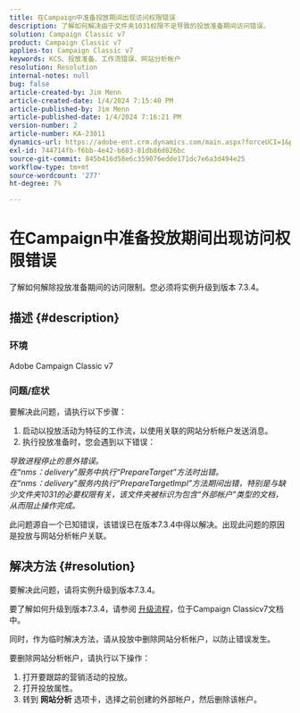 ```yaml
---
title: 在Campaign中准备投放期间出现访问权限错误
description: 了解如何解决由于文件夹1031权限不足导致的投放准备期间访问错误。
solution: Campaign Classic v7
product: Campaign Classic v7
applies-to: Campaign Classic v7
keywords: KCS、投放准备、工作流错误、网站分析帐户
resolution: Resolution
internal-notes: null
bug: false
article-created-by: Jim Menn
article-created-date: 1/4/2024 7:15:40 PM
article-published-by: Jim Menn
article-published-date: 1/4/2024 7:16:21 PM
version-number: 2
article-number: KA-23011
dynamics-url: https://adobe-ent.crm.dynamics.com/main.aspx?forceUCI=1&pagetype=entityrecord&etn=knowledgearticle&id=280c24a5-35ab-ee11-be37-6045bd006268
exl-id: 744714fb-f6bb-4e42-b683-81db86d826bc
source-git-commit: 845b416d58e6c359076edde171dc7e6a3d494e25
workflow-type: tm+mt
source-wordcount: '277'
ht-degree: 7%

---
```


# 在Campaign中准备投放期间出现访问权限错误


了解如何解除投放准备期间的访问限制。您必须将实例升级到版本 7.3.4。

## 描述 {#description}


### 环境

Adobe Campaign Classic v7

### 问题/症状

要解决此问题，请执行以下步骤：

1. 启动以投放活动为特征的工作流，以使用关联的网站分析帐户发送消息。
2. 执行投放准备时，您会遇到以下错误：


*导致进程停止的意外错误。
<br>在“nms：delivery”服务中执行“PrepareTarget”方法时出错。 
<br>在“nms：delivery”服务内执行“PrepareTargetImpl”方法期间出错，特别是与缺少文件夹1031的必要权限有关，该文件夹被标识为包含“外部帐户”类型的文档，从而阻止操作完成。*

此问题源自一个已知错误，该错误已在版本7.3.4中得以解决。出现此问题的原因是投放与网站分析帐户关联。




## 解决方法 {#resolution}


要解决此问题，请将实例升级到版本7.3.4。

要了解如何升级到版本7.3.4，请参阅 [升级流程](https://experienceleague.adobe.com/docs/campaign-classic/using/getting-started/starting-with-adobe-campaign/faq/faq-build-upgrade.html?lang=en)，位于Campaign Classicv7文档中。

同时，作为临时解决方法，请从投放中删除网站分析帐户，以防止错误发生。

要删除网站分析帐户，请执行以下操作：

1. 打开要跟踪的营销活动的投放。
2. 打开投放属性。
3. 转到 <b>网站分析</b> 选项卡，选择之前创建的外部帐户，然后删除该帐户。
